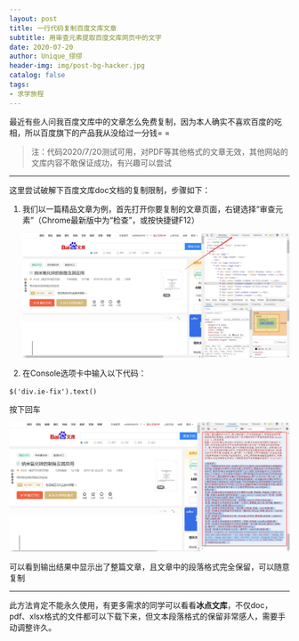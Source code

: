 ```yaml
---
layout: post
title: 一行代码复制百度文库文章
subtitle: 用审查元素提取百度文库网页中的文字
date: 2020-07-20
author: Unique_缪缪
header-img: img/post-bg-hacker.jpg
catalog: false
tags:
- 求学旅程
---
```

 最近有些人问我百度文库中的文章怎么免费复制，因为本人确实不喜欢百度的吃相，所以百度旗下的产品我从没给过一分钱= =

> 注：代码2020/7/20测试可用，对PDF等其他格式的文章无效，其他网站的文库内容不敢保证成功，有兴趣可以尝试

---

这里尝试破解下百度文库doc文档的复制限制，步骤如下：

1. 我们以一篇精品文章为例，首先打开你要复制的文章页面，右键选择“审查元素”（Chrome最新版中为“检查”，或按快捷键F12）

   ![](https://raw.githubusercontent.com/mumium/picture-bed/master/img/1.jpg)

2. 在Console选项卡中输入以下代码：

`$('div.ie-fix').text()`

按下回车

![](https://raw.githubusercontent.com/mumium/picture-bed/master/img/2.jpg)

可以看到输出结果中显示出了整篇文章，且文章中的段落格式完全保留，可以随意复制

---

此方法肯定不能永久使用，有更多需求的同学可以看看**冰点文库**，不仅doc，pdf、xlsx格式的文件都可以下载下来，但文本段落格式的保留非常感人，需要手动调整许久。